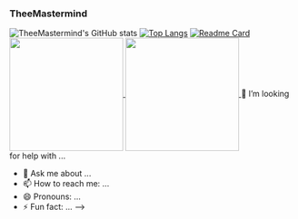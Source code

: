 ###   **TheeMastermind** 


![TheeMastermind's GitHub stats](https://github-readme-stats.vercel.app/api?username=TheeMastermind&show_icons=true&theme=radical)
[![Top Langs](https://github-readme-stats.vercel.app/api/top-langs/?username=TheeMastermind&layout=donut)](https://github.com/TheeMastermind/github-readme-stats)
[![Readme Card](https://github-readme-stats.vercel.app/api/pin/?username=TheeMastermind&repo=github-readme-stats)](https://github.com/TheeMastermind/github-readme-stats)
<a href="https://github.com/anuraghazra/github-readme-stats">
  <img height=200 align="center" src="https://github-readme-stats.vercel.app/api?username=TheeMastermind" />
</a>
<a href="https://github.com/TheeMastermind/convoychat">
  <img height=200 align="center" src="https://github-readme-stats.vercel.app/api/top-langs?username=TheeMastermind&layout=compact&langs_count=8&card_width=320" />
</a>
🤔 I’m looking for help with ...
- 💬 Ask me about ...
- 📫 How to reach me: ...
- 😄 Pronouns: ...
- ⚡ Fun fact: ...
-->
